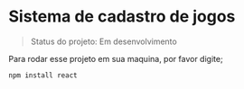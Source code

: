 <h1>Sistema de cadastro de jogos</h1>

> Status do projeto: Em desenvolvimento

Para rodar esse projeto em sua maquina, por favor digite;
```
npm install react
```
